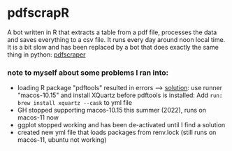 # pdfscrapR
A bot written in R that extracts a table from a pdf file, processes the data and saves everything to a csv file. It runs every day around noon local time. It is a bit slow and has been replaced by a bot that does exactly the same thing in python: <a href = "https://github.com/jlomako/pdfscraper">pdfscraper</a>


### note to myself about some problems I ran into:
* loading R package "pdftools" resulted in errors -->
 <a href="https://github.com/r-lib/actions/issues/78#issuecomment-611733294">solution</a>: use runner "macos-10.15" and install XQuartz before pdftools is installed: Add <code>run: brew install xquartz --cask</code> to yml file<br>
* GH stopped supporting macos-10.15 this summer (2022), runs on macos-11 now
* ggplot stopped working and has been de-activated until I find a solution
* created new yml file that loads packages from renv.lock (still runs on macos-11, ubuntu not working)
